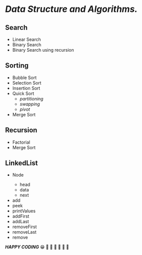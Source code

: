 # *_Data Structure and Algorithms._*
## Search
- Linear Search
- Binary Search
- Binary Search using recursion
## Sorting
- Bubble Sort
- Selection Sort
- Insertion Sort
- Quick Sort
  - _partitioning_
  - _swapping_
  - _pivot_
- Merge Sort
## Recursion
- Factorial
- Merge Sort

## LinkedList
- Node<T>
  - head
  - data<T>
  - next
- add
- peek
- printValues
- addFirst
- addLast
- removeFirst
- removeLast
- remove


**_HAPPY CODING_**
:grin:
:rocket: :rocket: :rocket: :rocket: :rocket: :rocket: